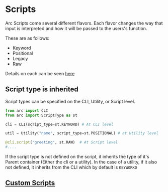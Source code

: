 # Scripts
Arc Scripts come several different flavors. Each flavor changes the way that input is interpreted and how
it will be passed to the users's function.

These are as follows:
- Keyword
- Positional
- Legacy
- Raw

Details on each can be seen [here](./script_types.md)

## Script type is inherited
Script types can be specified on the CLI, Utility, or Script level.
```py
from arc import CLI
from arc import ScriptType as st

cli = CLI(script_type=st.KEYWORD) # At CLI level

util = Utility("name", script_type=st.POSITIONAL) # at Utility level

@cli.script("greeting", st.RAW)  # At Script level
#....
```
If the script type is not defined on the script, it inherits the type of it's Parent container (Either the cli or a utility). In the case of a utility, if it also not defined, it inherits from the CLI which by default is `KEYWORKD`

## [Custom Scripts](./custom_script_type.md)

